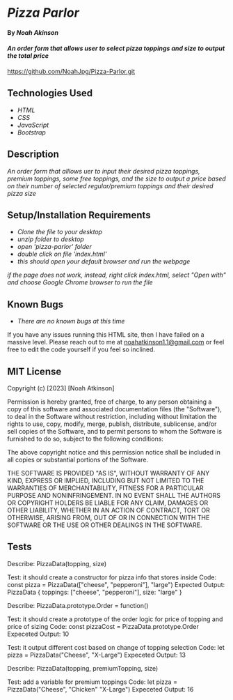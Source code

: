 # _Pizza Parlor_

#### By _**Noah Akinson**_

#### _An order form that allows user to select pizza toppings and size to output the total price_

https://github.com/NoahJpg/Pizza-Parlor.git

## Technologies Used

* _HTML_
* _CSS_
* _JavaScript_
* _Bootstrap_

## Description

_An order form that alllows uer to input their desired pizza toppings, premium toppings, some free toppings, and the size to output a price based on their number of selected regular/premium toppings and their desired pizza size_

## Setup/Installation Requirements

* _Clone the file to your desktop_
* _unzip folder to desktop_
* _open 'pizza-parlor' folder_
* _double click on file 'index.html'_
* _this should open your default browser and run the webpage_

_if the page does not work, instead, right click index.html, select "Open with" and choose Google Chrome browser to run the file_

## Known Bugs

* _There are no known bugs at this time_


If you have any issues running this HTML site, then I have failed on a massive level. Please reach out to me at noahatkinson1.1@gmail.com or feel free to edit the code yourself if you feel so inclined.

## MIT License

Copyright (c) [2023] [Noah Atkinson]

Permission is hereby granted, free of charge, to any person obtaining a copy
of this software and associated documentation files (the "Software"), to deal
in the Software without restriction, including without limitation the rights
to use, copy, modify, merge, publish, distribute, sublicense, and/or sell
copies of the Software, and to permit persons to whom the Software is
furnished to do so, subject to the following conditions:

The above copyright notice and this permission notice shall be included in all
copies or substantial portions of the Software.

THE SOFTWARE IS PROVIDED "AS IS", WITHOUT WARRANTY OF ANY KIND, EXPRESS OR
IMPLIED, INCLUDING BUT NOT LIMITED TO THE WARRANTIES OF MERCHANTABILITY,
FITNESS FOR A PARTICULAR PURPOSE AND NONINFRINGEMENT. IN NO EVENT SHALL THE
AUTHORS OR COPYRIGHT HOLDERS BE LIABLE FOR ANY CLAIM, DAMAGES OR OTHER
LIABILITY, WHETHER IN AN ACTION OF CONTRACT, TORT OR OTHERWISE, ARISING FROM,
OUT OF OR IN CONNECTION WITH THE SOFTWARE OR THE USE OR OTHER DEALINGS IN THE
SOFTWARE.

## Tests

Describe: PizzaData(topping, size)

Test: it should create a constructor for pizza info that stores inside
Code: const pizza = PizzaData(["cheese", "pepperoni"], "large") 
Expected Output: PizzaData { toppings: ["cheese", "pepperoni"], size: "large" }


Describe: PizzaData.prototype.Order = function()

Test: it should create a prototype of the order logic for price of topping and price of sizing
Code: const pizzaCost = PizzaData.prototype.Order
Expeceted Output: 10

Test: it output different cost based on change of topping selection
Code: let pizza = PizzaData("Cheese", "X-Large")
Expeceted Output: 13

Describe: PizzaData(topping, premiumTopping, size)

Test: add a variable for premium toppings
Code: let pizza = PizzaData("Cheese", "Chicken" "X-Large")
Expeceted Output: 16

